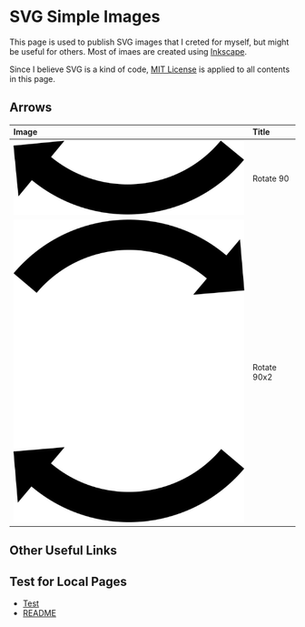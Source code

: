 # SVG Simple Images

This page is used to publish SVG images that I creted for myself, but might be useful for others.
Most of imaes are created using [Inkscape](https://inkscape.org/).

Since I believe SVG is a kind of code, [MIT License](LICENSE) is applied to all contents in this page.


## Arrows

|Image|Title|
|:----|:----------|
|![](Arrow/Rotate_90.svg)|Rotate 90|
|![](Arrow/Rotate_90x2.svg)|Rotate 90x2|

## Other Useful Links

## Test for Local Pages

* [Test](docs/test.html)
* [README](README.html)
